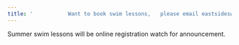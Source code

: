 ```yaml
---
title: '           Want to book swim lessons,   please email eastsideswimschool@comcast.net with your name, phone number, student name, age level and requested day/time.  Thank you.'
---
```

Summer swim lessons will be online registration watch for announcement.
